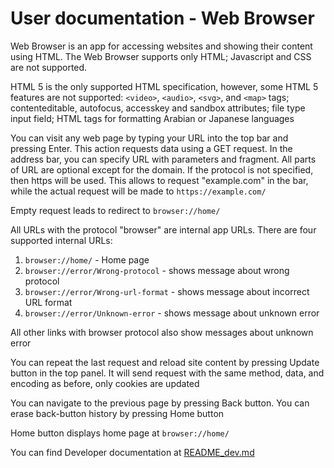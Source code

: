 # User documentation - Web Browser

Web Browser is an app for accessing websites and showing their content using HTML.
The Web Browser supports only HTML; Javascript and CSS are not supported.

HTML 5 is the only supported HTML specification, however, some HTML 5 features are
not supported: ```<video>```, ```<audio>```, ```<svg>```, and
```<map>``` tags; contenteditable, autofocus, accesskey and sandbox attributes;
file type input field; HTML tags for formatting Arabian or Japanese languages

You can visit any web page by typing your URL into the top bar and pressing Enter.
This action requests data using a GET request. In the address bar, you can specify URL with parameters
and fragment. All parts of URL are optional except for the domain. If the protocol is not specified,
then https will be used. This allows to request "example.com" in the bar,
while the actual request will be made to ```https://example.com/```

Empty request leads to redirect to ```browser://home/```

All URLs with the protocol "browser" are internal app URLs. There are four supported
internal URLs:
1. ```browser://home/``` - Home page
2. ```browser://error/Wrong-protocol``` - shows message about wrong protocol
3. ```browser://error/Wrong-url-format``` - shows message about incorrect URL format
4. ```browser://error/Unknown-error``` - shows message about unknown error

All other links with browser protocol also show messages about unknown error

You can repeat the last request and reload site content by pressing Update button
in the top panel. It will send request with the same method, data, and encoding as before,
only cookies are updated

You can navigate to the previous page by pressing Back button. You can erase back-button
history by pressing Home button

Home button displays home page at ```browser://home/```

You can find Developer documentation at [README_dev.md](README_dev.md)
